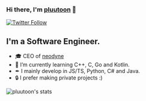 ### Hi there, I'm [pluutoon][website] 👋 

[![Twitter Follow](https://img.shields.io/twitter/follow/itspluutoon?color=1DA1F2&logo=twitter&style=for-the-badge)](https://twitter.com/itspluutoon)

## I'm a Software Engineer.

- 🎓 CEO of [neodyne][website2]
- 🧠 I’m currently learning C++, C, Go and Kotlin.
- ✒ I mainly develop in JS/TS, Python, C# and Java.
- 🔒 I prefer making private projects :)

[website]: https://www.pluutoon.xyz
[website2]: https://neodyne.xyz
[twitter]: https://twitter.com/itspluutoon

![pluutoon's stats](https://github-readme-stats.vercel.app/api?username=pluutoon&theme=algolia&count_private=true&show_icons=true)
